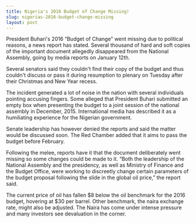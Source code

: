 ```yaml
---
title: Nigeria's 2016 Budget of Change Missing!
slug: nigerias-2016-budget-change-missing
layout: post
---
```


President Buhari's 2016 “Budget of Change” went missing due to political reasons, a news report has stated. Several thousand of hard and soft copies of the important document allegedly disappeared from the National Assembly, going by media reports on January 12th.

Several senators said they couldn't find their copy of the budget and thus couldn't discuss or pass it during resumption to plenary on Tuesday after their Christmas and New Year recess.

The incident generated a lot of noise in the nation with several individuals pointing accusing fingers. Some alleged that President Buhari submitted an empty box when presenting the budget to a joint session of the national assembly in December, 2015. International media has described it as a humiliating experience for the Nigerian government. 

Senate leadership has however denied the reports and said the matter would be discussed soon. The Red Chamber added that it aims to pass the budget before February. 

Following the melee, reports have it that the document deliberately went missing so some changes could be made to it. “Both the leadership of the National Assembly and the presidency, as well as Ministry of Finance and the Budget Office, were working to discreetly change certain parameters of the budget proposal following the slide in the global oil price,” the report said. 

The current price of oil has fallen $8 below the oil benchmark for the 2016 budget, hovering at $30 per barrel. Other benchmark, the naira exchange rate, might also be adjusted. The Naira has come under intense pressure and many investors see devaluation in the corner.
